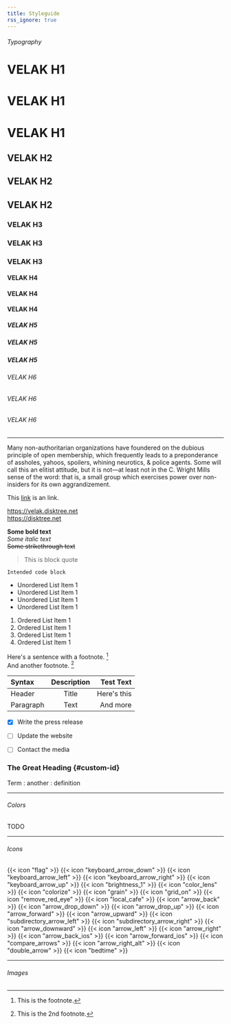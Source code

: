 ```yaml
---
title: Styleguide
rss_ignore: true
---
```

###### Typography
# VELAK H1
# VELAK H1
# VELAK H1
## VELAK H2
## VELAK H2
## VELAK H2
### VELAK H3
### VELAK H3
### VELAK H3
#### VELAK H4
#### VELAK H4
#### VELAK H4
##### VELAK H5
##### VELAK H5
##### VELAK H5
###### VELAK H6
###### VELAK H6
###### VELAK H6

---

Many non-authoritarian organizations have foundered on the dubious principle of open membership, which frequently leads to a preponderance of assholes, yahoos, spoilers, whining neurotics, & police agents. Some will call this an elitist attitude, but it is not—at least not in the C. Wright Mills sense of the word: that is, a small group which exercises power over non-insiders for its own aggrandizement.

This [link](https://disktree.net) is an link.

https://velak.disktree.net  
https://disktree.net

**Some bold text**  
*Some italic text*  
~~Some strikethrough text~~  

> This is block quote

    Intended code block


- Unordered List Item 1
- Unordered List Item 1
- Unordered List Item 1
- Unordered List Item 1

1. Ordered List Item 1
2. Ordered List Item 1
3. Ordered List Item 1
4. Ordered List Item 1

Here's a sentence with a footnote. [^1]  
And another footnote. [^2]

[^1]: This is the footnote.
[^2]: This is the 2nd footnote.


| Syntax      | Description | Test Text     |
| :---        |    :----:   |          ---: |
| Header      | Title       | Here's this   |
| Paragraph   | Text        | And more      |


- [x] Write the press release
- [ ] Update the website
- [ ] Contact the media


### The Great Heading {#custom-id}


Term
: another
: definition

---
###### Colors
TODO

---
###### Icons
{{< icon "flag" >}}
{{< icon "keyboard_arrow_down" >}}
{{< icon "keyboard_arrow_left" >}}
{{< icon "keyboard_arrow_right" >}}
{{< icon "keyboard_arrow_up" >}}
{{< icon "brightness_1" >}}
{{< icon "color_lens" >}}
{{< icon "colorize" >}}
{{< icon "grain" >}}
{{< icon "grid_on" >}}
{{< icon "remove_red_eye" >}}
{{< icon "local_cafe" >}}
{{< icon "arrow_back" >}}
{{< icon "arrow_drop_down" >}}
{{< icon "arrow_drop_up" >}}
{{< icon "arrow_forward" >}}
{{< icon "arrow_upward" >}}
{{< icon "subdirectory_arrow_left" >}}
{{< icon "subdirectory_arrow_right" >}}
{{< icon "arrow_downward" >}}
{{< icon "arrow_left" >}}
{{< icon "arrow_right" >}}
{{< icon "arrow_back_ios" >}}
{{< icon "arrow_forward_ios" >}}
{{< icon "compare_arrows" >}}
{{< icon "arrow_right_alt" >}}
{{< icon "double_arrow" >}}
{{< icon "bedtime" >}}

---
###### Images
<!-- ![alt text](image.jpg) -->


